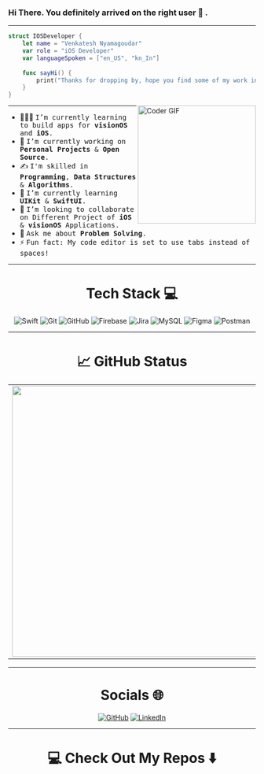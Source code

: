 ### Hi There. You definitely arrived on the right user 🥳 .
---
```swift
struct IOSDeveloper {
    let name = "Venkatesh Nyamagoudar"
    var role = "iOS Developer"
    var languageSpoken = ["en_US", "kn_In"]
    
    func sayHi() {
        print("Thanks for dropping by, hope you find some of my work interesting")
    }
}
```

<img align="right" src="https://i.imgur.com/mVIr207.gif" alt="Coder GIF" height="240">
<hr/>

- 🧑🏻‍💻 <samp>I’m currently learning to build apps for **visionOS** and **iOS**.</samp>
- 🔭 <samp>I’m currently working on **Personal Projects** & **Open Source**.</samp>
- ✍️ <samp>I'm skilled in **Programming**, **Data Structures** & **Algorithms**.</samp>
- 🌱 <samp>I’m currently learning **UIKit** & **SwiftUI**.</samp>
- 👯 <samp>I’m looking to collaborate on Different Project of **iOS** & **visionOS** Applications.</samp>
- 💬 <samp>Ask me about **Problem Solving**.</samp>
- ⚡ <samp>Fun fact: My code editor is set to use tabs instead of spaces! </samp>
---

<div align="center">

# Tech Stack 💻

</div>

<div align="center">

![Swift](https://img.shields.io/badge/swift-F54A2A?style=for-the-badge&logo=swift&logoColor=white)
![Git](https://img.shields.io/badge/git-%23F05033.svg?style=for-the-badge&logo=git&logoColor=white)
![GitHub](https://img.shields.io/badge/github-%23121011.svg?style=for-the-badge&logo=github&logoColor=white)
![Firebase](https://img.shields.io/badge/firebase-%23039BE5.svg?style=for-the-badge&logo=firebase)
![Jira](https://img.shields.io/badge/jira-%230A0FFF.svg?style=for-the-badge&logo=jira&logoColor=white)
![MySQL](https://img.shields.io/badge/mysql-%2300f.svg?style=for-the-badge&logo=mysql&logoColor=white)
![Figma](https://img.shields.io/badge/figma-%23F24E1E.svg?style=for-the-badge&logo=figma&logoColor=white)
![Postman](https://img.shields.io/badge/Postman-FF6C37?style=for-the-badge&logo=postman&logoColor=white)

</div>

---

<div align="center">

# 📈 GitHub Status

</div>

<p align="center">
  <table>
  <tr>
      <td><img width="550px" align="left" src="https://github-readme-stats.vercel.app/api?username=venkinyamagoudar&hide_border=true&count_private=false&layout=compact&hide_title=true&show_icons=true&theme=dark&icon_color=5194f0&bg_color=0d1117" /></td>
      <td><img width="550px" src="https://github-readme-stats.vercel.app/api/top-langs/?username=venkinyamagoudar&hide=html&layout=compact&hide_border=true&hide_title=true&theme=dark&icon_color=5194f0&bg_color=0d1117" /></td>
  </tr>   
</table>
</p>

---

<div align="center">

# Socials 🌐

</div>

<div align="center">
    
[![GitHub](https://img.shields.io/static/v1?style=for-the-badge&label=GitHub&labelColor=silver&logo=github&logoColor=black&message=Venki&color=black&link=https://github.com/venkinyamagoudar)](https://github.com/venkinyamagoudar)
[![LinkedIn](https://img.shields.io/static/v1?style=for-the-badge&label=LinkedIn&labelColor=silver&logo=linkedin&logoColor=blue&message=Venki&color=blue&link=https://linkedin.com/in/roopa-ven)](https://linkedin.com/in/roopa-ven)

---

<div align="center">

# 💻 Check Out My Repos ⬇️

</div>


<!-- This is a comment
[![Top Langs](https://github-readme-stats.vercel.app/api/top-langs/?username=venkinyamagoudar)](https://github.com/venkinyamagoudar/github-readme-stats)
 -->

